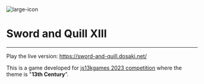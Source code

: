 ![large-icon](./large-icon.png)

# Sword and Quill XIII

----

Play the live version: https://sword-and-quill.dosaki.net/

This is a game developed for [js13kgames 2023 competition](https://2023.js13kgames.com/) where the theme is "**13th Century**".